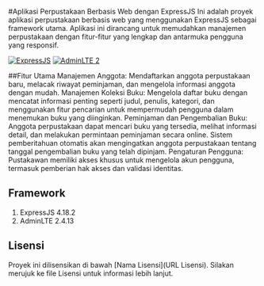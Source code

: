 #Aplikasi Perpustakaan Berbasis Web dengan ExpressJS
Ini adalah proyek aplikasi perpustakaan berbasis web yang menggunakan ExpressJS sebagai framework utama. Aplikasi ini dirancang untuk memudahkan manajemen perpustakaan dengan fitur-fitur yang lengkap dan antarmuka pengguna yang responsif.

[![ExpressJS](https://img.shields.io/badge/ExpressJS-4.x-orange.svg)](https://expressjs.com/)
[![AdminLTE 2](https://img.shields.io/badge/AdminLTE-2.x-blue.svg)](https://adminlte.io/themes/AdminLTE/index2.html)

##Fitur Utama
Manajemen Anggota: Mendaftarkan anggota perpustakaan baru, melacak riwayat peminjaman, dan mengelola informasi anggota dengan mudah.
Manajemen Koleksi Buku: Mengelola daftar buku dengan mencatat informasi penting seperti judul, penulis, kategori, dan menggunakan fitur pencarian untuk mempermudah pengguna dalam menemukan buku yang diinginkan.
Peminjaman dan Pengembalian Buku: Anggota perpustakaan dapat mencari buku yang tersedia, melihat informasi detail, dan melakukan permintaan peminjaman secara online. Sistem pemberitahuan otomatis akan mengingatkan anggota perpustakaan tentang tanggal pengembalian buku yang telah dipinjam.
Pengaturan Pengguna: Pustakawan memiliki akses khusus untuk mengelola akun pengguna, termasuk pemberian hak akses dan validasi identitas.

## Framework
1. ExpressJS 4.18.2
2. AdminLTE 2.4.13

## Lisensi
Proyek ini dilisensikan di bawah [Nama Lisensi](URL Lisensi). Silakan merujuk ke file Lisensi untuk informasi lebih lanjut.
